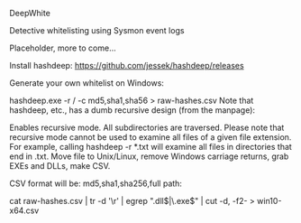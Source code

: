 DeepWhite

Detective whitelisting using Sysmon event logs

Placeholder, more to come...

Install hashdeep: https://github.com/jessek/hashdeep/releases

Generate your own whitelist on Windows:

hashdeep.exe -r / -c md5,sha1,sha56 > raw-hashes.csv
Note that hashdeep, etc., has a dumb recursive design (from the manpage):

Enables recursive mode. All subdirectories are traversed. Please note that recursive mode cannot be used to examine all files of a given file extension. For example, calling hashdeep -r *.txt will examine all files in directories that end in .txt.
Move file to Unix/Linux, remove Windows carriage returns, grab EXEs and DLLs, make CSV.

CSV format will be: md5,sha1,sha256,full path:

cat raw-hashes.csv | tr -d '\r' | egrep "\.dll$|\.exe$" | cut -d, -f2- > win10-x64.csv
